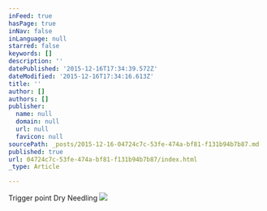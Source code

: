 ```yaml
---
inFeed: true
hasPage: true
inNav: false
inLanguage: null
starred: false
keywords: []
description: ''
datePublished: '2015-12-16T17:34:39.572Z'
dateModified: '2015-12-16T17:34:16.613Z'
title: ''
author: []
authors: []
publisher:
  name: null
  domain: null
  url: null
  favicon: null
sourcePath: _posts/2015-12-16-04724c7c-53fe-474a-bf81-f131b94b7b87.md
published: true
url: 04724c7c-53fe-474a-bf81-f131b94b7b87/index.html
_type: Article

---
```

Trigger point Dry Needling
![](https://the-grid-user-content.s3-us-west-2.amazonaws.com/9fb13609-ee52-4205-acae-8d2b3ca38b4d.jpg)